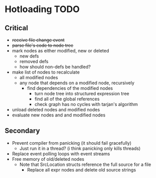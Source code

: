 
# Hotloading TODO

## Critical

* ~~receive file change event~~
* ~~parse file's code to node tree~~
* mark nodes as either modified, new or deleted
  * new defs
  * removed defs
  * how should non-defs be handled?
* make list of nodes to recalculate
  * all modified nodes
  * any node that depends on a modified node, recursively
    * find dependencies of the modified nodes
      * turn node tree into structured expression tree
      * find all of the global references
      * check graph has no cycles with tarjan's algorithm
* unload deleted nodes and modified nodes
* evaluate new nodes and and modified nodes

## Secondary

* Prevent compiler from panicking (it should fail gracefully)
  * Just run it in a thread? (i think panicking only kills threads)
* Replace event polling loops with event streams
* Free memory of old/deleted nodes
  * Note that SrcLocation structs reference the full source for a file
    * Replace all expr nodes and delete old source strings

